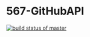 # 567-GitHubAPI

[![build status of master](https://travis-ci.org/JonMike8/567-GitHubAPI.svg?branch=master)](https://travis-ci.org/JonMike8/567-GitHubAPI)
